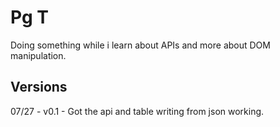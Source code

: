 # Pg T

Doing something while i learn about APIs and more about DOM manipulation.

## Versions

07/27 - v0.1 - Got the api and table writing from json working.
